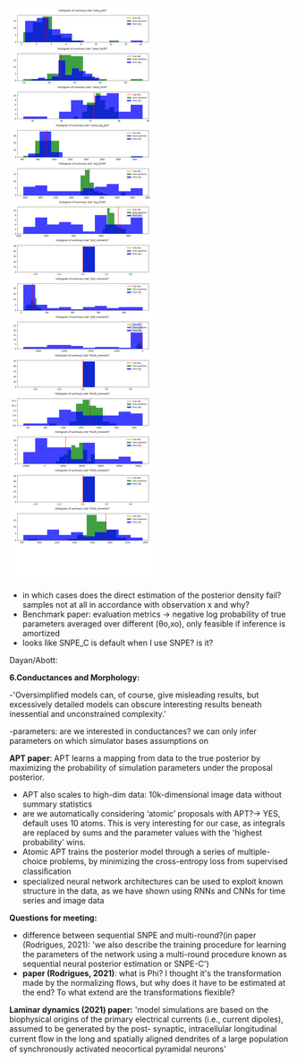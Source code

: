 

![](figures/Summary_stats_post_prior.png)

- in which cases does the direct estimation of the posterior density fail? samples not at all in accordance with observation x and why? 
- Benchmark paper: evaluation metrics -> negative log probability of true parameters averaged over different (θo,xo), only feasible if inference is amortized
- looks like SNPE_C is default when I use SNPE? is it?

Dayan/Abott: 

**6.Conductances and Morphology:** 

-'Oversimplified models can, of course, give misleading results, but excessively detailed models can obscure interesting results beneath inessential and unconstrained
complexity.'

-parameters: are we interested in conductances? we can only infer parameters on which simulator bases assumptions on



**APT paper**: APT learns a mapping from data to the true posterior by maximizing the probability of simulation parameters under the proposal posterior.

- APT also scales to high-dim data: 10k-dimensional image data without summary statistics
- are we automatically considering ‘atomic’ proposals with APT?-> YES, default uses 10 atoms. This is very interesting for our case, as integrals are replaced by sums and the parameter values with the 'highest probability' wins.
- Atomic APT trains the posterior model through a series of multiple-choice problems, by minimizing the cross-entropy loss from supervised classiﬁcation
- specialized neural network architectures can be used to exploit known structure in the
  data, as we have shown using RNNs and CNNs for time series and image data

**Questions for meeting:**

- difference between sequential SNPE and multi-round?(in paper (Rodrigues, 2021): 'we also describe the
  training procedure for learning the parameters of the network using a multi-round procedure known
  as sequential neural posterior estimation or SNPE-C')
- **paper (Rodrigues, 2021)**: what is Phi? I thought it's the transformation made by the normalizing flows, but why does it have to be estimated at the end? To what extend are the transformations flexible?

**Laminar dynamics (2021) paper:** 'model simulations are based on the biophysical origins of the primary electrical currents (i.e., current dipoles), assumed to be generated by the post-
synaptic, intracellular longitudinal current ﬂow in the long and spatially aligned dendrites of a large population of synchronously activated neocortical pyramidal neurons'



